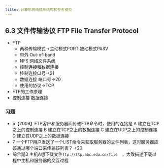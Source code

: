 ```yaml
---
title: 计算机网络体系结构和参考模型
---
```

## 6.3 文件传输协议 FTP File Transfer Protocol
- FTP
    - 两种传输模式→主动模式PORT 被动模式PASV
    - 带外 Out-of-band
    - NFS 网络文件系统
    - 控制连接和数据连接
    - 控制连接口号→21
    - 数据连接 端口号→20 
    - 使用的协议→TCP
- FTP的工作原理
- 控制连接 数据连接
### 习题
- 5【2009】FTP客户和服务器间传递FTP命令时，使用的连接是
A 建立在TCP之上的控制连接
B 建立在TCP之上的数据连接
C 建立在UDP之上的控制连接
D 建立在UDP之上的数据连接
- 7 一个FTP用户发送了一个LIST命令来获取服务器的文件列表，这时服务器应该通过哪个端口来传输该列表？→20
- 综合题3 主机A想下载文件`ftp://ftp.abc.edu.cn/file  `，大致描述下载过程中主机和服务器的交互过程
